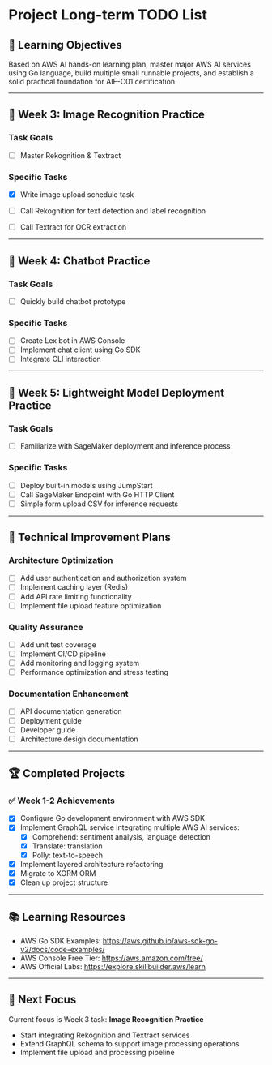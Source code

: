 # Project Long-term TODO List

## 🎯 Learning Objectives
Based on AWS AI hands-on learning plan, master major AWS AI services using Go language, build multiple small runnable projects, and establish a solid practical foundation for AIF-C01 certification.

---

## 📅 Week 3: Image Recognition Practice

### Task Goals
- [ ] Master Rekognition & Textract

### Specific Tasks
- [x] Write image upload schedule task
- [ ] Call Rekognition for text detection and label recognition
- [ ] Call Textract for OCR extraction


---

## 📅 Week 4: Chatbot Practice

### Task Goals
- [ ] Quickly build chatbot prototype

### Specific Tasks
- [ ] Create Lex bot in AWS Console
- [ ] Implement chat client using Go SDK
- [ ] Integrate CLI interaction

---

## 📅 Week 5: Lightweight Model Deployment Practice

### Task Goals
- [ ] Familiarize with SageMaker deployment and inference process

### Specific Tasks
- [ ] Deploy built-in models using JumpStart
- [ ] Call SageMaker Endpoint with Go HTTP Client
- [ ] Simple form upload CSV for inference requests

---

## 🔧 Technical Improvement Plans

### Architecture Optimization
- [ ] Add user authentication and authorization system
- [ ] Implement caching layer (Redis)
- [ ] Add API rate limiting functionality
- [ ] Implement file upload feature optimization

### Quality Assurance
- [ ] Add unit test coverage
- [ ] Implement CI/CD pipeline
- [ ] Add monitoring and logging system
- [ ] Performance optimization and stress testing

### Documentation Enhancement
- [ ] API documentation generation
- [ ] Deployment guide
- [ ] Developer guide
- [ ] Architecture design documentation

---

## 🏆 Completed Projects

### ✅ Week 1-2 Achievements
- [x] Configure Go development environment with AWS SDK
- [x] Implement GraphQL service integrating multiple AWS AI services:
  - [x] Comprehend: sentiment analysis, language detection
  - [x] Translate: translation
  - [x] Polly: text-to-speech
- [x] Implement layered architecture refactoring
- [x] Migrate to XORM ORM
- [x] Clean up project structure

---

## 📚 Learning Resources

- AWS Go SDK Examples: https://aws.github.io/aws-sdk-go-v2/docs/code-examples/
- AWS Console Free Tier: https://aws.amazon.com/free/
- AWS Official Labs: https://explore.skillbuilder.aws/learn

---

## 🎯 Next Focus

Current focus is Week 3 task: **Image Recognition Practice**
- Start integrating Rekognition and Textract services
- Extend GraphQL schema to support image processing operations
- Implement file upload and processing pipeline